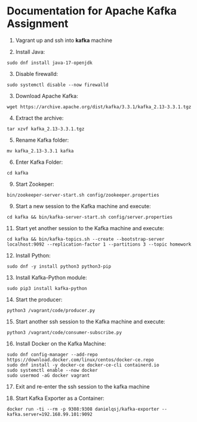 # Documentation for Apache Kafka Assignment

1. Vagrant up and ssh into **kafka** machine

2. Install Java:
``` shell
sudo dnf install java-17-openjdk
```

3. Disable firewalld:
``` shell
sudo systemctl disable --now firewalld
```

3. Download Apache Kafka:
``` shell
wget https://archive.apache.org/dist/kafka/3.3.1/kafka_2.13-3.3.1.tgz
```

4. Extract the archive:
``` shell
tar xzvf kafka_2.13-3.3.1.tgz
```

5. Rename Kafka folder:
``` shell
mv kafka_2.13-3.3.1 kafka
```

6. Enter Kafka Folder:
```
cd kafka
```

9. Start Zookeper:
``` shell
bin/zookeeper-server-start.sh config/zookeeper.properties
```

9. Start a new session to the Kafka machine and execute:
``` shell
cd kafka && bin/kafka-server-start.sh config/server.properties
```

11. Start yet another session to the Kafka machine and execute:
``` shell
cd kafka && bin/kafka-topics.sh --create --bootstrap-server localhost:9092 --replication-factor 1 --partitions 3 --topic homework
```

12. Install Python:
``` shell
sudo dnf -y install python3 python3-pip
```

13. Install Kafka-Python module:
``` shell
sudo pip3 install kafka-python
```

14. Start the producer:
``` shell
python3 /vagrant/code/producer.py
```

15. Start another ssh session to the Kafka machine and execute:
``` shell
python3 /vagrant/code/consumer-subscribe.py
```

16. Install Docker on the Kafka Machine:
``` shell
sudo dnf config-manager --add-repo https://download.docker.com/linux/centos/docker-ce.repo
sudo dnf install -y docker-ce docker-ce-cli containerd.io
sudo systemctl enable --now docker
sudo usermod -aG docker vagrant
```

17. Exit and re-enter the ssh session to the kafka machine

18. Start Kafka Exporter as a Container:
``` shell
docker run -ti --rm -p 9308:9308 danielqsj/kafka-exporter --kafka.server=192.168.99.101:9092
```